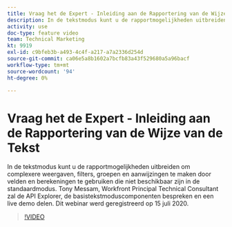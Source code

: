 ```yaml
---
title: Vraag het de Expert - Inleiding aan de Rapportering van de Wijze van de Tekst
description: In de tekstmodus kunt u de rapportmogelijkheden uitbreiden om complexere weergaven, filters, groepen en aanwijzingen te maken. Dit webinar werd geregistreerd op 15 juli 2020.
activity: use
doc-type: feature video
team: Technical Marketing
kt: 9919
exl-id: c9bfeb3b-a493-4c4f-a217-a7a2336d254d
source-git-commit: ca06e5a8b1602a7bcfb83a43f529680a5a96bacf
workflow-type: tm+mt
source-wordcount: '94'
ht-degree: 0%

---
```


# Vraag het de Expert - Inleiding aan de Rapportering van de Wijze van de Tekst

In de tekstmodus kunt u de rapportmogelijkheden uitbreiden om complexere weergaven, filters, groepen en aanwijzingen te maken door velden en berekeningen te gebruiken die niet beschikbaar zijn in de standaardmodus. Tony Messam, Workfront Principal Technical Consultant zal de API Explorer, de basistekstmoduscomponenten bespreken en een live demo delen. Dit webinar werd geregistreerd op 15 juli 2020.

>[!VIDEO](https://video.tv.adobe.com/v/341125/?quality=12)
